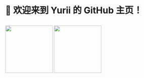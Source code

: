 # 👋 欢迎来到 Yurii 的 GitHub 主页！

##
<div>
  <img height="150px" src="https://github-readme-stats.vercel.app/api?username=Yurii-huang&show_icons=true&theme=tokyonight" />
  <img height="150px" src="https://github-readme-stats.vercel.app/api/top-langs/?username=Yurii-huang&show_icons=true&theme=tokyonight&layout=compact" />
</div>
